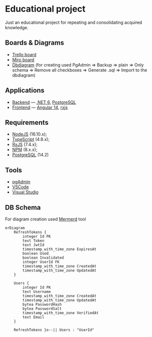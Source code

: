 # Educational project

Just an educational project for repeating and consolidating acquired knowledge.

## Boards & Diagrams

- [Trello board](https://trello.com/b/PxRSBkcz/educational)
- [Miro board](https://miro.com/app/board/uXjVPNkyWYg=/?share_link_id=696849428200)
- [Dbdiagram](https://dbdiagram.io/d/6348207af0018a1c5ffa0aed) (for creating used PgAdmin => Backup => plain => Only schema => Remove all checkboxes => Generate .sql => Import to the dbdiagram)

## Applications

- [Backend](./backend) — [.NET 6](https://www.c-sharpcorner.com/article/what-is-new-in-net-6-0/), [PostgreSQL](https://www.postgresql.org)
- [Frontend](./frontend) — [Angular 14](https://angular.io/), [rxjs](https://rxjs.dev)

## Requirements

- [NodeJS](https://nodejs.org/en/) (16.10.x);
- [TypeScript](https://www.typescriptlang.org/) (4.8.x);
- [RxJS](https://rxjs.dev/) (7.4.x);
- [NPM](https://www.npmjs.com/) (8.x.x);
- [PostgreSQL](https://www.postgresql.org/) (14.2)

## Tools

- [pgAdmin](https://www.pgadmin.org/)
- [VSCode](https://code.visualstudio.com/)
- [Visual Studio](https://visualstudio.microsoft.com/vs/)

## DB Schema
For diagram creation used [Mermerd](https://github.com/KarnerTh/mermerd) tool

```mermaid
erDiagram
    RefreshTokens {
        integer Id PK
        text Token 
        text JwtId 
        timestamp_with_time_zone ExpiresAt 
        boolean Used 
        boolean Invalidated 
        integer UserId FK
        timestamp_with_time_zone CreatedAt 
        timestamp_with_time_zone UpdatedAt 
    }

    Users {
        integer Id PK
        text Username 
        timestamp_with_time_zone CreatedAt 
        timestamp_with_time_zone UpdatedAt 
        bytea PasswordHash 
        bytea PasswordSalt 
        timestamp_with_time_zone VerifiedAt 
        text Email 
    }

    RefreshTokens }o--|| Users : "UserId"
```
